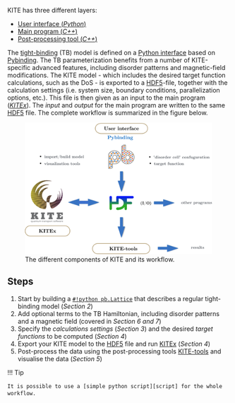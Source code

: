 KITE has three different layers:

* [User interface (*Python*)][kitepython] 
* [Main program (*C++*)][kitex]
* [Post-processing tool (*C++*)][kitetools]

 
The [tight-binding][tightbinding] (TB) model is defined on a [Python interface][kitepython] based on [Pybinding]. The TB parameterization benefits from a number of KITE-specific advanced features, including disorder patterns and magnetic-field modifications. The KITE model - which includes the desired target function calculations, such as the DoS - is exported to a [HDF5]-file, together with the calculation settings (i.e. system size, boundary conditions, parallelization options, etc.). This file is then given as an input to the main program (*[KITEx][kitex]*). The *input* and *output* for the main program are written to the same [HDF5] file. The complete workflow is summarized in the figure below.

<div>
  <figure>
    <img src="../../assets/images/getting_started/schematic_kite.png" style="width: 40em" />
    <figcaption>The different components of KITE and its workflow.</figcaption>
  </figure>
</div>

## Steps

1. Start by building a [`#!python pb.Lattice`][lattice] that describes a regular tight-binding model (*Section 2*)
2. Add optional terms to the TB Hamiltonian, including disorder patterns and a magnetic field (covered in *Section 6 and 7*)
3. Specify the _calculations settings_ (*Section 3*) and the desired _target functions_ to be computed (*Section 4*)
4. Export your KITE model to the [HDF5] file and run [KITEx][kitex] (*Section 4*)
5. Post-process the data using the post-processing tools [KITE-tools][kitetools] and visualise the data (*Section 5*)

!!! Tip 
    
    It is possible to use a [simple python script][script] for the whole workflow.



[HDF5]: https://www.hdfgroup.org
[Pybinding]: https://docs.pybinding.site/en/stable
[lattice]: https://docs.pybinding.site/en/stable/_api/pybinding.Lattice.html
[script]: index.md
[tightbinding]: ../background/tight_binding.md

[kitepython]: ../api/kite.md
[kitex]: ../api/kitex.md
[kitetools]: ../api/kite-tools.md
